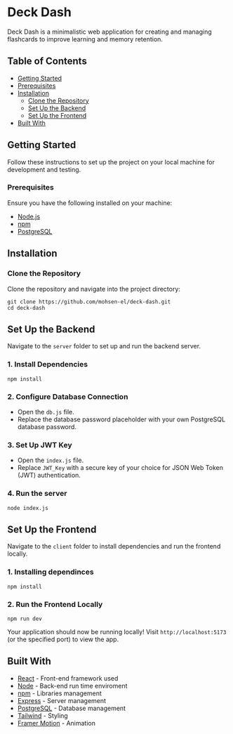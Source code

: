 # Deck Dash

Deck Dash is a minimalistic web application for creating and managing flashcards to improve learning and memory retention.

## Table of Contents
- [Getting Started](#getting-started)
- [Prerequisites](#prerequisites)
- [Installation](#installation)
  - [Clone the Repository](#clone-the-repository)
  - [Set Up the Backend](#set-up-the-backend)
  - [Set Up the Frontend](#set-up-the-frontend)
- [Built With](#built-with)

## Getting Started

Follow these instructions to set up the project on your local machine for development and testing.

### Prerequisites

Ensure you have the following installed on your machine:
- [Node.js](https://nodejs.org/en/download/)
- [npm](https://www.npmjs.com/)
- [PostgreSQL](https://www.postgresql.org/download/)

## Installation

### Clone the Repository
Clone the repository and navigate into the project directory:
```
git clone https://github.com/mohsen-el/deck-dash.git
cd deck-dash
```

## Set Up the Backend
Navigate to the `server` folder to set up and run the backend server.
### 1. Install Dependencies
```
npm install
```
### 2. Configure Database Connection
* Open the `db.js` file.
* Replace the database password placeholder with your own PostgreSQL database password.

### 3. Set Up JWT Key
* Open the `index.js` file.
* Replace `JWT_Key` with a secure key of your choice for JSON Web Token (JWT) authentication.

### 4. Run the server
```
node index.js
```

## Set Up the Frontend
Navigate to the `client` folder to install dependencies and run the frontend locally.
### 1. Installing dependinces
```
npm install
```

### 2. Run the Frontend Locally
```
npm run dev
```

Your application should now be running locally! Visit `http://localhost:5173` (or the specified port) to view the app.

## Built With

* [React](https://react.dev/) - Front-end framework used
* [Node](https://nodejs.org/en) - Back-end run time enviroment
* [npm](https://www.npmjs.com/) - Libraries management
* [Express](https://expressjs.com/) - Server management
* [PostgreSQL](https://www.postgresql.org/) - Database management
* [Tailwind](https://tailwindcss.com/) - Styling
* [Framer Motion](https://www.framer.com/motion/) - Animation




